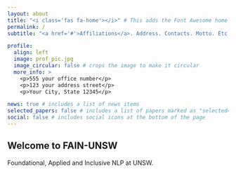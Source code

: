 ```yaml
---
layout: about
title: "<i class='fas fa-home'></i>" # This adds the Font Awesome home icon
permalink: /
subtitle: "<a href='#'>Affiliations</a>. Address. Contacts. Motto. Etc."

profile:
  align: left
  image: prof_pic.jpg
  image_circular: false # crops the image to make it circular
  more_info: >
    <p>555 your office number</p>
    <p>123 your address street</p>
    <p>Your City, State 12345</p>

news: true # includes a list of news items
selected_papers: false # includes a list of papers marked as "selected={true}"
social: false # includes social icons at the bottom of the page
---
```

## Welcome to FAIN-UNSW

Foundational, Applied and Inclusive NLP at UNSW.